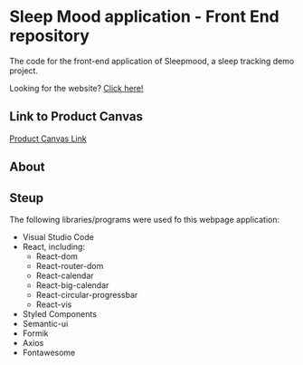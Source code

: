 # Sleep Mood application - Front End repository

The code for the front-end application of Sleepmood, a sleep tracking demo project.

Looking for the website? [Click here!](https://sleepmood.leananeparidze.now.sh/)

## Link to Product Canvas

[Product Canvas Link](https://docs.google.com/document/d/1E0ruWeOXrLkdqbRBRqUvsyVavg4PHoP4mrv6aQQirqQ/edit#heading=h.lrymgwasdp9o)

## About



## Steup

The following libraries/programs were used fo this webpage application:

* Visual Studio Code
* React, including:
    * React-dom
    * React-router-dom
    * React-calendar
    * React-big-calendar
    * React-circular-progressbar
    * React-vis
* Styled Components
* Semantic-ui
* Formik
* Axios
* Fontawesome
